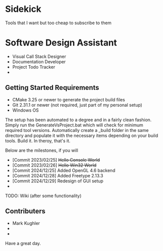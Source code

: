 # Sidekick
Tools that I want but too cheap to subscribe to them
<h1>Software Design Assistant</h1>
<ul>
   <li>Visual Call Stack Designer</li>
   <li>Documentation Developer</li>
   <li>Project Todo Tracker</li>
   <li></li>
</ul>


<h2>Getting Started Requirements</h2>
<ul>
  <li>CMake 3.25 or newer to generate the project build files</li>
  <li>Git 2.31.1 or newer (not required, just part of my personal setup)
  <li>Windows OS</li>
</ul>

The setup has been automated to a degree and in a fairly clean fashion.
Simply run the GenerateVsProject.bat which will check for minimum required tool versions.
Automatically create a _build folder in the same directory and populate it with the necessary items depending on your build tools. 
Build it. In theroy, that's it.

Below are the milestones, if you will
<ul>
  <li>[Commit 2023/02/25] <strike>Hello Console World</strike></li>
  <li>[Commit 2023/02/26] <strike>Hello Win32 World</strike></li>
  <li>[Commit 2024/12/25] Added OpenGL 4.6 backend</li>
  <li>[Commit 2024/12/28] Added Freetype 2.13.3</li>
  <li>[Commit 2024/12/29] Redesign of GUI setup</li>
  <li></li>
</ul>


TODO: Wiki (after some functionality)

<h2>Contributers</h2>
<ul>
  <li>Mark Kughler</li>
  <li></li>
  <li></li>
</ul>

Have a great day.
